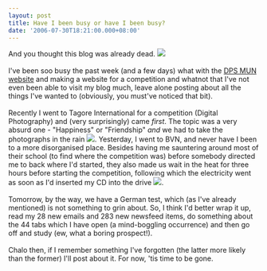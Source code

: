 ```yaml
---
layout: post
title: Have I been busy or have I been busy?
date: '2006-07-30T18:21:00.000+08:00'
---
```


And you thought this blog was already dead. <img src="http://members.lycos.co.uk/sahil/razzy.gif" class="smile" border="0" /><br /><br />I've been soo busy the past week (and a few days) what with the <a href="http://dpsmun.net">DPS MUN website</a> and making a website for a competition and whatnot that I've not even been able to visit my blog much, leave alone posting about all the things I've wanted to (obviously, you must've noticed that bit).<br /><br />Recently I went to Tagore International for a competition (Digital Photography) and (very surprisingly) came <span style="font-style: italic;">first</span>. The topic was a very absurd one - "Happiness" or "Friendship" <span style="font-style: italic;">and</span> we had to take the photographs in the rain <img src="http://members.lycos.co.uk/sahil/iRoll.gif" class="smile" border="0" />. Yesterday, I went to BVN, and never have I been to a more disorganised place. Besides having me sauntering around most of their school (to find where the competition was) before somebody directed me to back where I'd started, they also made us wait in the heat for three hours before starting the competition, following which the electricity went as soon as I'd inserted my CD into the drive <img src="http://members.lycos.co.uk/sahil/iRoll.gif" class="smile" border="0" />.<br /><br />Tomorrow, by the way, we have a German test, which (as I've already mentioned) is not something to grin about. So, I think I'd better wrap it up, read my 28 new emails and 283 new newsfeed items, do something about the 44 tabs which I have open (a mind-boggling occurrence) and then go off and study (ew, what a boring prospect!).<br /><br />Chalo then, if I remember something I've forgotten (the latter more likely than the former) I'll post about it. For now, 'tis time to be gone.